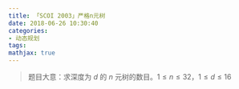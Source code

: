 ```yaml
---
title: 「SCOI 2003」严格n元树
date: 2018-06-26 10:30:40
categories:
- 动态规划
tags:
mathjax: true
---
```


> 题目大意：求深度为 $d$ 的 $n$ 元树的数目。$1≤n≤32，1≤d≤16$
